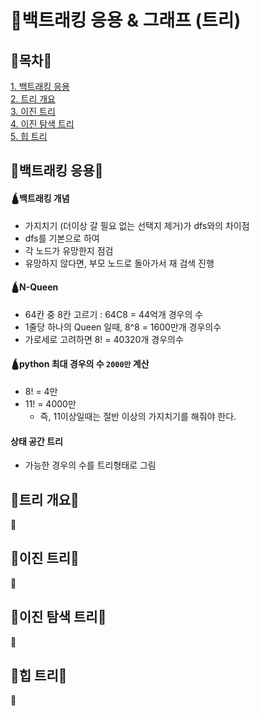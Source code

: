 # 🌋백트래킹 응용 & 그래프 (트리)

## 🗻목차🗻

[1. 백트래킹 응용](#백트래킹-응용)  
[2. 트리 개요](#트리-개요)  
[3. 이진 트리](#이진-트리)  
[4. 이진 탐색 트리](#이진-탐색-트리)  
[5. 힙 트리](#힙-트리)  



## 🌄백트래킹 응용🌄
#### 🛕백트래킹 개념
+ 가지치기 (더이상 갈 필요 없는 선택지 제거)가 dfs와의 차이점
+ dfs를 기본으로 하여
+ 각 노드가 유망한지 점검
+ 유망하지 않다면, 부모 노드로 돌아가서 재 검색 진행
#### 🛕N-Queen
+ 64칸 중 8칸 고르기 : 64C8 = 44억개 경우의 수
+ 1줄당 하나의 Queen 일때, 8^8  = 1600만개 경우의수 
+ 가로세로 고려하면 8! = 40320개 경우의수 
#### 🛕python 최대 경우의 수 `2000만` 계산
+ 8! = 4만
+ 11! = 4000만
  + 즉, 11이상일때는 절반 이상의 가지치기를 해줘야 한다. 
#### 상태 공간 트리
+ 가능한 경우의 수를 트리형태로 그림

## 🌅트리 개요🌅
🕌
## 🌆이진 트리🌆
🏯
## 🌇이진 탐색 트리🌇
🏰
## 🌃힙 트리🌃
🕍